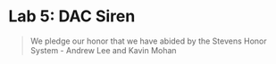 # Lab 5: DAC Siren

> We pledge our honor that we have abided by the Stevens Honor System - Andrew Lee and Kavin Mohan
